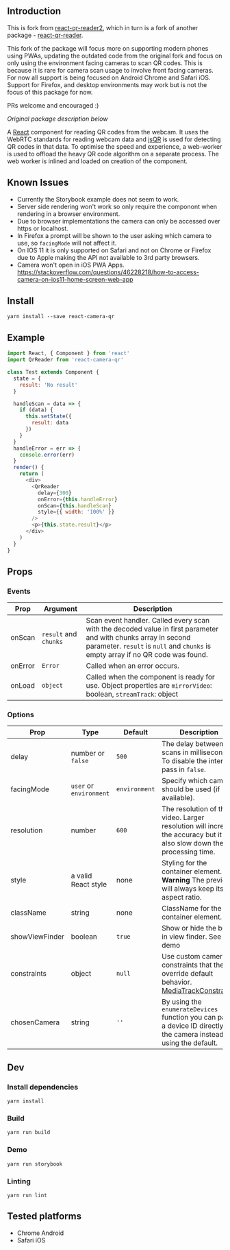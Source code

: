 <!-- [![npm version](https://badge.fury.io/js/react-qr-reader2.svg)](https://badge.fury.io/js/react-qr-reader2) -->

## Introduction

This is fork from [react-qr-reader2](https://github.com/tahv0/react-qr-reader2), which in turn is a fork of another package - [react-qr-reader](https://github.com/JodusNodus/react-qr-reader).

This fork of the package will focus more on supporting modern phones using PWAs, updating the outdated code from the original fork and focus on only using the environment facing cameras to scan QR codes. This is because it is rare for camera scan usage to involve front facing cameras. For now all support is being focused on Android Chrome and Safari iOS. Support for Firefox, and desktop environments may work but is not the focus of this package for now.

PRs welcome and encouraged :)

*Original package description below*

A [React](https://facebook.github.io/react/) component for reading QR codes from the webcam. It uses the WebRTC standards for reading webcam data and [jsQR](https://github.com/cozmo/jsQR) is used for detecting QR codes in that data. To optimise the speed and experience, a web-worker is used to offload the heavy QR code algorithm on a separate process. The web worker is inlined and loaded on creation of the component.

## Known Issues

* Currently the Storybook example does not seem to work.
* Server side rendering won't work so only require the componont when rendering in a browser environment.
* Due to browser implementations the camera can only be accessed over https or localhost.
* In Firefox a prompt will be shown to the user asking which camera to use, so `facingMode` will not affect it.
* On IOS 11 it is only supported on Safari and not on Chrome or Firefox due to Apple making the API not available to 3rd party browsers.
* Camera won't open in iOS PWA Apps. <https://stackoverflow.com/questions/46228218/how-to-access-camera-on-ios11-home-screen-web-app>

## Install

`yarn install --save react-camera-qr`

## Example

```js
import React, { Component } from 'react'
import QrReader from 'react-camera-qr'

class Test extends Component {
  state = {
    result: 'No result'
  }

  handleScan = data => {
    if (data) {
      this.setState({
        result: data
      })
    }
  }
  handleError = err => {
    console.error(err)
  }
  render() {
    return (
      <div>
        <QrReader
          delay={300}
          onError={this.handleError}
          onScan={this.handleScan}
          style={{ width: '100%' }}
        />
        <p>{this.state.result}</p>
      </div>
    )
  }
}

```

## Props

### Events

| Prop        | Argument         | Description                                                                                                     |
| ----------- | ---------------- | --------------------------------------------------------------------------------------------------------------- |
| onScan      | `result` and `chunks`        | Scan event handler. Called every scan with the decoded value in first parameter and with chunks array in second parameter. `result` is `null` and `chunks` is empty array if no QR code was found.                 |
| onError     | `Error`          | Called when an error occurs.                                                                                    |
| onLoad      | `object`         | Called when the component is ready for use. Object properties are `mirrorVideo`: boolean, `streamTrack`: object |

### Options

| Prop           | Type                    | Default       | Description                                                                                                                                                                                                                                                                                                                                                                |
| -------------- | ----------------------- | ------------- | -------------------------------------------------------------------------------------------------------------------------------------------------------------------------------------------------------------------------------------------------------------------------------------------------------------------------------------------------------------------------- |
| delay          | number or `false`       | `500`         | The delay between scans in milliseconds. To disable the interval pass in `false`.                                                                                                                                                                                                                                                                                          |
| facingMode     | `user` or `environment` | `environment` | Specify which camera should be used (if available).                                                                                                                                                                                                                                                                                                                        |
| resolution     | number                  | `600`         | The resolution of the video. Larger resolution will increase the accuracy but it will also slow down the processing time.                                                                                                                                                                                                                         |
| style          | a valid React style     | none          | Styling for the container element. **Warning** The preview will always keep its 1:1 aspect ratio.                                                                                                                                                                                                                                                                          |
| className      | string                  | none          | ClassName for the container element.                                                                                                                                                                                                                                                                                                                                       |
| showViewFinder | boolean                 | `true`        | Show or hide the build in view finder. See demo                                                                                                                                                                                                                                                                                                                            |
| constraints    | object                  | `null`          | Use custom camera constraints that the override default behavior. [MediaTrackConstraints](https://developer.mozilla.org/en-US/docs/Web/API/MediaTrackConstraints)|
| chosenCamera | string | `''` | By using the `enumerateDevices` function you can pass a device ID directly to the camera instead of using the default. |

## Dev

### Install dependencies

`yarn install`

### Build

`yarn run build`

### Demo

`yarn run storybook`

### Linting

`yarn run lint`

## Tested platforms

* Chrome Android
* Safari iOS
